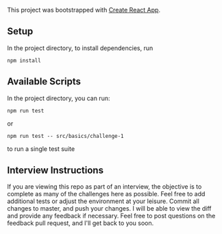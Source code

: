 This project was bootstrapped with [Create React App](https://github.com/facebook/create-react-app).

## Setup

In the project directory, to install dependencies, run

`npm install`

## Available Scripts

In the project directory, you can run:

`npm run test`

or

`npm run test -- src/basics/challenge-1`

to run a single test suite

## Interview Instructions

If you are viewing this repo as part of an interview, the objective is to complete as many of the challenges here as possible. Feel free to add additional tests or adjust the environment at your leisure. Commit all changes to master, and push your changes. I will be able to view the diff and provide any feedback if necessary. Feel free to post questions on the feedback pull request, and I'll get back to you soon.
